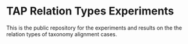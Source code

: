 # TAP Relation Types Experiments
This is the public repository for the experiments and results on the the relation types of taxonomy alignment cases. 
